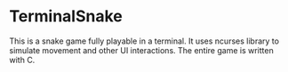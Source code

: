 # TerminalSnake
This is a snake game fully playable in a terminal. It uses ncurses library to simulate movement and other UI interactions. The entire game is written with C.
